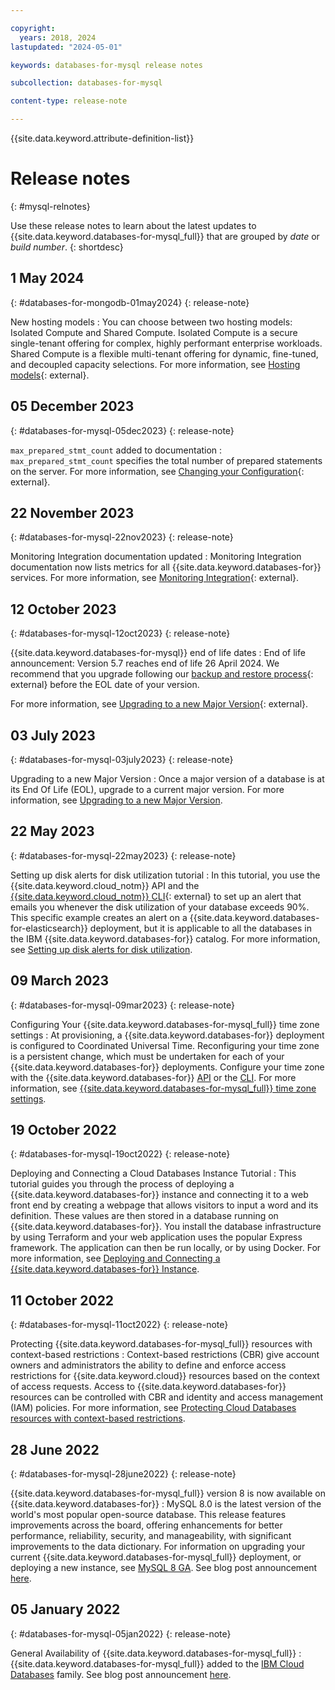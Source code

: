 ```yaml
---

copyright:
  years: 2018, 2024
lastupdated: "2024-05-01"

keywords: databases-for-mysql release notes

subcollection: databases-for-mysql

content-type: release-note

---
```


{{site.data.keyword.attribute-definition-list}}

# Release notes
{: #mysql-relnotes}

Use these release notes to learn about the latest updates to {{site.data.keyword.databases-for-mysql_full}} that are grouped by _date_ or _build number_.
{: shortdesc}

## 1 May 2024
{: #databases-for-mongodb-01may2024}
{: release-note}

New hosting models
:  You can choose between two hosting models: Isolated Compute and Shared Compute. Isolated Compute is a secure single-tenant offering for complex, highly performant enterprise workloads. Shared Compute is a flexible multi-tenant offering for dynamic, fine-tuned, and decoupled capacity selections. For more information, see [Hosting models](/docs/cloud-databases?topic=cloud-databases-hosting-types){: external}.

## 05 December 2023
{: #databases-for-mysql-05dec2023}
{: release-note}

`max_prepared_stmt_count` added to documentation
:  `max_prepared_stmt_count` specifies the total number of prepared statements on the server. For more information, see [Changing your Configuration](/docs/databases-for-mysql?topic=databases-for-mysql-changing-configuration){: external}.

## 22 November 2023
{: #databases-for-mysql-22nov2023}
{: release-note}

Monitoring Integration documentation updated
:  Monitoring Integration documentation now lists metrics for all {{site.data.keyword.databases-for}} services. For more information, see [Monitoring Integration](/docs/cloud-databases?topic=cloud-databases-monitoring){: external}.

## 12 October 2023
{: #databases-for-mysql-12oct2023}
{: release-note}

{{site.data.keyword.databases-for-mysql}} end of life dates
:  End of life announcement: Version 5.7 reaches end of life 26 April 2024. We recommend that you upgrade following our [backup and restore process](/docs/cloud-databases?topic=cloud-databases-dashboard-backups){: external} before the EOL date of your version.

For more information, see [Upgrading to a new Major Version](/docs/databases-for-mysql?topic=databases-for-mysql-mysql-upgrading){: external}.

## 03 July 2023
{: #databases-for-mysql-03july2023}
{: release-note}

Upgrading to a new Major Version
:  Once a major version of a database is at its End Of Life (EOL), upgrade to a current major version. For more information, see [Upgrading to a new Major Version](/docs/databases-for-mysql?topic=databases-for-mysql-mysql-upgrading).

## 22 May 2023
{: #databases-for-mysql-22may2023}
{: release-note}

Setting up disk alerts for disk utilization tutorial
:  In this tutorial, you use the {{site.data.keyword.cloud_notm}} API and the [{{site.data.keyword.cloud_notm}} CLI](https://cloud.ibm.com/docs/cli?topic=cli-getting-started){: external} to set up an alert that emails you whenever the disk utilization of your database exceeds 90%. This specific example creates an alert on a {{site.data.keyword.databases-for-elasticsearch}} deployment, but it is applicable to all the databases in the IBM {{site.data.keyword.databases-for}} catalog. For more information, see [Setting up disk alerts for disk utilization](/docs/databases-for-mysql?topic=databases-for-mysql-disk-util-alert-tutorial).

## 09 March 2023
{: #databases-for-mysql-09mar2023}
{: release-note}

Configuring Your {{site.data.keyword.databases-for-mysql_full}} time zone settings
:  At provisioning, a {{site.data.keyword.databases-for}} deployment is configured to Coordinated Universal Time. Reconfiguring your time zone is a persistent change, which must be undertaken for each of your {{site.data.keyword.databases-for}} deployments. Configure your time zone with the {{site.data.keyword.databases-for}} [API](https://cloud.ibm.com/apidocs/cloud-databases-api/cloud-databases-api-v5#introduction) or the [CLI](/docs/databases-cli-plugin). For more information, see [{{site.data.keyword.databases-for-mysql_full}} time zone settings](/docs/databases-for-mysql?topic=databases-for-mysql-changing-configuration&interface=cli#mem-settings).

## 19 October 2022
{: #databases-for-mysql-19oct2022}
{: release-note}

Deploying and Connecting a Cloud Databases Instance Tutorial
:  This tutorial guides you through the process of deploying a {{site.data.keyword.databases-for}} instance and connecting it to a web front end by creating a webpage that allows visitors to input a word and its definition. These values are then stored in a database running on {{site.data.keyword.databases-for}}. You install the database infrastructure by using Terraform and your web application uses the popular Express framework. The application can then be run locally, or by using Docker. For more information, see [Deploying and Connecting a {{site.data.keyword.databases-for}} Instance](/docs/databases-for-mysql?topic=cloud-databases-create-instance-tutorial).

## 11 October 2022
{: #databases-for-mysql-11oct2022}
{: release-note}

Protecting {{site.data.keyword.databases-for-mysql_full}} resources with context-based restrictions
:  Context-based restrictions (CBR) give account owners and administrators the ability to define and enforce access restrictions for {{site.data.keyword.cloud}} resources based on the context of access requests. Access to {{site.data.keyword.databases-for}} resources can be controlled with CBR and identity and access management (IAM) policies. For more information, see [Protecting Cloud Databases resources with context-based restrictions](/docs/databases-for-mysql?topic=cloud-databases-cbr&interface=ui).

## 28 June 2022
{: #databases-for-mysql-28june2022}
{: release-note}

{{site.data.keyword.databases-for-mysql_full}} version 8 is now available on {{site.data.keyword.databases-for}}
:  MySQL 8.0 is the latest version of the world's most popular open-source database. This release features improvements across the board, offering enhancements for better performance, reliability, security, and manageability, with significant improvements to the data dictionary. For information on upgrading your current {{site.data.keyword.databases-for-mysql_full}} deployment, or deploying a new instance, see [MySQL 8 GA](https://cloud.ibm.com/docs/databases-for-mysql?topic=databases-for-mysql-mysql8-ga). See blog post announcement [here](https://www.ibm.com/cloud/blog/announcements/ibm-cloud-databases-for-mysql-now-supports-version-8).

## 05 January 2022
{: #databases-for-mysql-05jan2022}
{: release-note}

General Availability of {{site.data.keyword.databases-for-mysql_full}}
:  {{site.data.keyword.databases-for-mysql_full}} added to the [IBM Cloud Databases](https://www.ibm.com/cloud/databases) family. See blog post announcement [here](https://www.ibm.com/cloud/blog/announcements/general-availability-of-ibm-cloud-databases-for-mysql).
